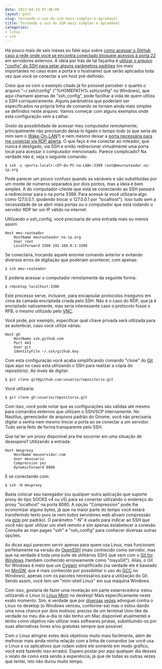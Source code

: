 ```yaml
---
date: 2012-04-23 07:48:09
layout: post
slug: tornando-o-uso-do-ssh-mais-simples-e-agradavel
title: Tornando o uso do SSH mais simples e agradável
categories:
- linux
- ssh
---
```


Há pouco mais de seis meses eu falei aqui sobre [como acessar o GitHub caso a rede onde você se encontra conectado bloqueie acessos à porta 22](http://blog.myhro.info/2011/10/o-firewall-esta-bloqueando-seu-acesso-ao-github/) em servidores externos. A ideia por trás de tal façanha é [utilizar o arquivo "config" do SSH para setar alguns parâmetros padrões](http://nerderati.com/2011/03/simplify-your-life-with-an-ssh-config-file/) (os mais importantes no caso eram a porta e o hostname) que serão aplicados toda vez que você se conectar a um host pré-definido.

Creio que só com o exemplo citado já foi possível perceber o quanto o arquivo "~/.ssh/config" ("%HOMEPATH%\.ssh\config" no Windows), que aqui chamarei apenas de "ssh\_config", pode facilitar a vida de quem utiliza o SSH corriqueiramente. Alguns parâmetros que poderiam ser especificados na própria linha de comando se tornam ainda mais simples se definidos neste arquivo. Vamos começar com alguns exemplos onde esta configuração vem a calhar.

Gosto da possibilidade de acessar meu computador remotamente, principalmente não precisando deixá-lo ligado o tempo todo (o que seria de mim sem o [Wake-On-LAN](http://en.wikipedia.org/wiki/Wake-on-LAN)?) e nem mesmo deixar a [porta necessária para me conectar via RDP aberta](http://www.techworld.com.au/article/418814/leaked_exploit_prompts_researcher_publish_blueprint_critical_rdp_vulnerability/). O que faço é me conectar ao roteador, que nunca é desligado, via SSH e então redirecionar virtualmente uma porta local para acessar o computador mencionado. Parece complicado? Na verdade não é, veja o seguinte comando:

    $ ssh -L <porta-local>:<IP-do-PC-na-LAN>:3389 root@meurouteador.no-ip.org

Pode parecer um pouco confuso quando as variáveis **<porta-local>** e **<IP-do-PC-na-LAN>** são substituídas por um monte de números separados por dois pontos, mas a ideia é bem simples. A **<porta-local>** do computador-cliente que está se conectando ao SSH passará a redirecionar para o **<IP-do-PC-na-LAN>** na porta 3389. Para acessá-la você utilizaria algo como 127.0.0.1:**<porta-local>** (podendo trocar o 127.0.0.1 por "localhost"). Isso tudo sem a necessidade de se abrir mais portas ou o computador que está rodando o servidor RDP ter um IP válido na internet.

Utilizando o ssh\_config, você precisaria de uma entrada mais ou menos assim:

    Host meu-routeador
        HostName meurouteador.no-ip.org
        User root
        LocalForward 3300 192.168.0.1:3389

Se conectaria, trocando aquele enorme comando anterior e evitando diversos erros de digitação que poderiam acontecer, com apenas:

    $ ssh meu-routeador

E poderia acessar o computador remotamente da seguinte forma:

    $ rdesktop localhost:3300

Este processo serve, inclusive, para encapsular protocolos inseguros em cima da camada encriptada criada pelo SSH. Não é o caso do RDP, que já é encriptado nativamente, mas seria interessante caso o protocolo fosse o RFB, o mesmo utilizado pelo [VNC](http://en.wikipedia.org/wiki/Virtual_Network_Computing).

Você pode, por exemplo, especificar qual chave privada será utilizada para se autenticar, caso você utilize várias:

    Host gh
        HostName ssh.github.com
        Port 443
        User git
        IdentityFile ~/.ssh/github.key

Com esta configuração você acaba simplificando comando "clone" do [Git](http://blog.myhro.info/2011/08/git-para-principiantes/) (que aqui no caso está utilizando o SSH para realizar a cópia do repositório). Ao invés de digitar:

    $ git clone git@github.com:usuario/repositorio.git

Você utilizaria:

    $ git clone gh:usuario/repositorio.git

Com isso, você pode notar que as configurações são válidas até mesmo para comandos externos que utilizam o SSH/SCP internamente. No Nautilus, gerenciador de arquivos padrão do Gnome, você não precisaria digitar a senha nem mesmo trocar a porta ao se conectar a um servidor. Tudo seria feito de forma transparente pelo SSH.

Que tal ter um proxy disponível pra lhe socorrer em uma situação de desespero? Utilizando a entrada:

    Host meuproxy
        HostName meuservidor.com
        User meusuario
        Compression yes
        DynamicForward 8080

E se conectando com:

    $ ssh -N meuproxy

Basta colocar seu navegador (ou qualquer outra aplicação que suporte proxy do tipo SOCKS v4 ou v5) para se conectar utilizando o endereço do proxy "localhost" na porta 8080. A opção "Compression" pode lhe economizar alguns bytes, já que na maior parte do tempo você estará transferindo texto puro (e nem todos servidores web ativam compressão via [gzip](https://en.wikipedia.org/wiki/Gzip#Other_uses) por padrão). O parâmetro "-N" é usado para indicar ao SSH que você não quer utilizar um shell remoto e sim apenas estabelecer a conexão. Consulte as man pages "ssh" e "ssh\_config" para conhecer diversas outras opções.

As dicas aqui parecem servir apenas para quem usa Linux, mas funcionam perfeitamente na versão do [OpenSSH](http://www.openssh.com/) (mais conhecido como servidor, mas que na verdade é toda uma suíte de utilitários SSH) que vem com o [Git for Windows](http://msysgit.github.com/) (também conhecido erroneamente como "msysGit"). Aliás, o Git for Windows é meio que um [Cygwin](http://www.cygwin.com/) simplificado (na verdade ele é baseado no [MinGW](http://mingw.org/), que é mais conhecido por possibilitar o uso do [GCC](http://gcc.gnu.org/) no Windows), apenas com os pacotes necessários para a utilização do Git. Sendo assim, você tem um "mini-shell Linux" em sua máquina Windows.

Com isso, gostaria de fazer uma revelação em parte estarrecedora: estou utilizando o Linux (o [Linux Mint](http://linuxmint.com/)) no desktop! Mais especificamente neste exato momento. Sim, é verdade que por [diversas](http://blog.myhro.info/2011/04/dica-do-dia-ufw/) [vezes](http://blog.myhro.info/2011/04/a-verdade-sobre-o-software-livre/) advoguei contra o Linux no desktop (o Windows venceu, conforme-se) mas o estou dando uma nova chance por dois motivos: preciso de um terminal Unix-like de verdade no meu dia-a-dia (e não tenho um Mac disponível atualmente) e tenho como objetivo não utilizar mais softwares piratas, substituindo-os por suas alternativas livres e/ou gratuitas sempre que possível.

Com o Linux atingirei estes dois objetivos muito mais facilmente, além de melhorar mais ainda minha relação com a linha de comandos (se você usa o Linux e os aplicativos que rodam sobre ele somente em modo gráfico, você está fazendo isso errado). Espero postar por aqui qualquer dia desses o relato de como está sendo a experiência, já que de todas as outras vezes que tentei, isto não durou muito tempo.
